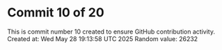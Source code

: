 # Commit 10 of 20

This is commit number 10 created to ensure GitHub contribution activity.
Created at: Wed May 28 19:13:58 UTC 2025
Random value: 26232
